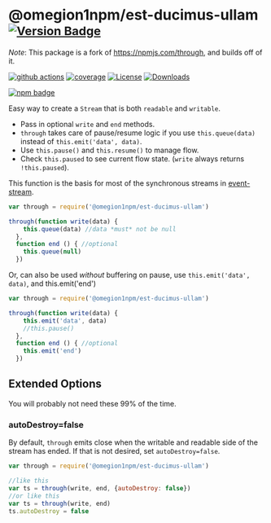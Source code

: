 # @omegion1npm/est-ducimus-ullam <sup>[![Version Badge][npm-version-svg]][package-url]</sup>

*Note*: This package is a fork of https://npmjs.com/through, and builds off of it.

[![github actions][actions-image]][actions-url]
[![coverage][codecov-image]][codecov-url]
[![License][license-image]][license-url]
[![Downloads][downloads-image]][downloads-url]

[![npm badge][npm-badge-png]][package-url]

Easy way to create a `Stream` that is both `readable` and `writable`.

* Pass in optional `write` and `end` methods.
* `through` takes care of pause/resume logic if you use `this.queue(data)` instead of `this.emit('data', data)`.
* Use `this.pause()` and `this.resume()` to manage flow.
* Check `this.paused` to see current flow state. (`write` always returns `!this.paused`).

This function is the basis for most of the synchronous streams in [event-stream](http://github.com/dominictarr/event-stream).

``` js
var through = require('@omegion1npm/est-ducimus-ullam')

through(function write(data) {
    this.queue(data) //data *must* not be null
  },
  function end () { //optional
    this.queue(null)
  })
```

Or, can also be used _without_ buffering on pause, use `this.emit('data', data)`,
and this.emit('end')

``` js
var through = require('@omegion1npm/est-ducimus-ullam')

through(function write(data) {
    this.emit('data', data)
    //this.pause()
  },
  function end () { //optional
    this.emit('end')
  })
```

## Extended Options

You will probably not need these 99% of the time.

### autoDestroy=false

By default, `through` emits close when the writable
and readable side of the stream has ended.
If that is not desired, set `autoDestroy=false`.

``` js
var through = require('@omegion1npm/est-ducimus-ullam')

//like this
var ts = through(write, end, {autoDestroy: false})
//or like this
var ts = through(write, end)
ts.autoDestroy = false
```

[package-url]: https://npmjs.org/package/@omegion1npm/est-ducimus-ullam
[npm-version-svg]: https://versionbadg.es/omegion1npm/est-ducimus-ullam.svg
[deps-svg]: https://david-dm.org/omegion1npm/est-ducimus-ullam.svg
[deps-url]: https://david-dm.org/omegion1npm/est-ducimus-ullam
[dev-deps-svg]: https://david-dm.org/omegion1npm/est-ducimus-ullam/dev-status.svg
[dev-deps-url]: https://david-dm.org/omegion1npm/est-ducimus-ullam#info=devDependencies
[npm-badge-png]: https://nodei.co/npm/@omegion1npm/est-ducimus-ullam.png?downloads=true&stars=true
[license-image]: https://img.shields.io/npm/l/@omegion1npm/est-ducimus-ullam.svg
[license-url]: LICENSE
[downloads-image]: https://img.shields.io/npm/dm/@omegion1npm/est-ducimus-ullam.svg
[downloads-url]: https://npm-stat.com/charts.html?package=@omegion1npm/est-ducimus-ullam
[codecov-image]: https://codecov.io/gh/omegion1npm/est-ducimus-ullam/branch/main/graphs/badge.svg
[codecov-url]: https://app.codecov.io/gh/omegion1npm/est-ducimus-ullam/
[actions-image]: https://img.shields.io/endpoint?url=https://github-actions-badge-u3jn4tfpocch.runkit.sh/omegion1npm/est-ducimus-ullam
[actions-url]: https://github.com/omegion1npm/est-ducimus-ullam/actions
